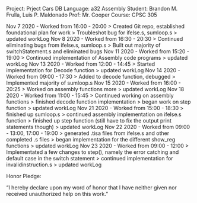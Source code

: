 Project: Prject Cars DB
Language: a32 Assembly
Student: Brandon M. Frulla, Luis P. Maldonado
Prof: Mr. Cooper
Course: CPSC 305

Nov 7 2020 - Worked from 16:00 - 20:00
    > Created Git repo, established foundational plan for work
    > Troubleshot bug for ifelse.s, sumloop.s
    > updated workLog
Nov 8 2020 - Worked from 16:30 - 20:30
    > Continued eliminating bugs from ifelse.s, sumloop.s
    > Built out majority of switchStatement.s and eliminated bugs
Nov 11 2020 - Worked from 15:20 - 19:00
    > Continued implementation of Assembly code programs
    > updated workLog
Nov 13 2020 - Worked from 12:00 - 14:45
    > Started implementation for Decode function
    > updated workLog
Nov 14 2020 - Worked from 09:00 - 17:30
    > Added to decode function, debugged
    > Implemented majority of sumloop.s 
Nov 15 2020 - Worked from 16:00 - 20:25
    > Worked on assembly functions more
    > updated workLog
Nov 18 2020 - Worked from 11:00 - 15:45
    > Continued working on assembly functions
    > finished decode function implementation
    > began work on step function
    > updated workLog
Nov 21 2020 - Worked from 15:00 - 18:30
    > finished up sumloop.s
    > continued assembly implementation on ifelse.s function
    > finished up step function (still have to fix the output print statements though)
    > updated workLog
Nov 22 2020 - Worked from 09:00 - 13:00, 17:00 - 19:00
    > generated .tisa files from ifelse.s and other completed .s files
    > began implementation for the different show_reg functions 
    > updated workLog
Nov 23 2020 - Worked from 09:00 - 12:00
    > Implementated a few changes to step(), namely the error catching and default case in the switch statement
    > continued implementation for invalidinstruction.s
    > updated workLog

Honor Pledge:
     
“I hereby declare upon my word of honor that I have neither given nor received 
unauthorized help on this work.”
